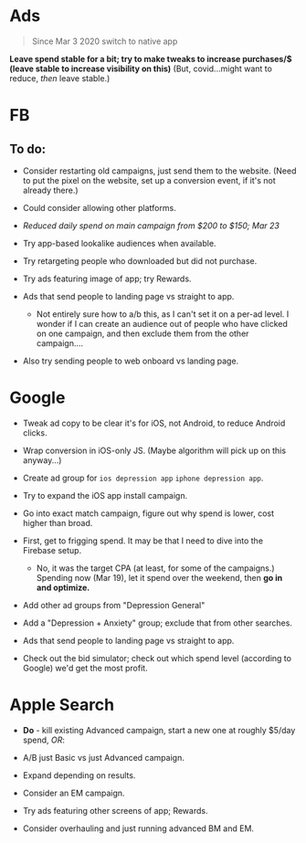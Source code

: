 # Ads
> Since Mar 3 2020 switch to native app

**Leave spend stable for a bit; try to make tweaks to increase purchases/$ (leave stable to increase visibility on this)** (But, covid...might want to reduce, *then* leave stable.)

# FB
## To do: 
* Consider restarting old campaigns, just send them to the website. (Need to put the pixel on the website, set up a conversion event, if it's not already there.)
* Could consider allowing other platforms. 
* *Reduced daily spend on main campaign from $200 to $150; Mar 23*

* Try app-based lookalike audiences when available.
* Try retargeting people who downloaded but did not purchase.
* Try ads featuring image of app; try Rewards. 
* Ads that send people to landing page vs straight to app. 
    * Not entirely sure how to a/b this, as I can't set it on a per-ad level. I wonder if I can create an audience out of people who have clicked on one campaign, and then exclude them from the other campaign....
* Also try sending people to web onboard vs landing page. 

# Google
* Tweak ad copy to be clear it's for iOS, not Android, to reduce Android clicks.
* Wrap conversion in iOS-only JS. (Maybe algorithm will pick up on this anyway...)
* Create ad group for `ios depression app` `iphone depression app`.
* Try to expand the iOS app install campaign. 
* Go into exact match campaign, figure out why spend is lower, cost higher than broad.


* First, get to frigging spend. It may be that I need to dive into the Firebase setup.
    * No, it was the target CPA (at least, for some of the campaigns.) Spending now (Mar 19), let it spend over the weekend, then **go in and optimize.**
* Add other ad groups from "Depression General"
* Add a "Depression + Anxiety" group; exclude that from other searches. 
* Ads that send people to landing page vs straight to app. 
* Check out the bid simulator; check out which spend level (according to Google) we'd get the most profit.

# Apple Search
* **Do** - kill existing Advanced campaign, start a new one at roughly $5/day spend, *OR*:
* A/B just Basic vs just Advanced campaign. 

* Expand depending on results.
* Consider an EM campaign. 
* Try ads featuring other screens of app; Rewards. 
* Consider overhauling and just running advanced BM and EM.

